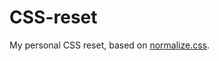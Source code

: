 # CSS-reset
My personal CSS reset, based on [normalize.css](https://necolas.github.io/normalize.css/).
